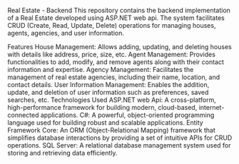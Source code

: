 Real Estate  - Backend
This repository contains the backend implementation of a Real Estate  developed using ASP.NET web api. The system facilitates CRUD (Create, Read, Update, Delete) operations for managing houses, agents, agencies, and user information.

Features
House Management: Allows adding, updating, and deleting houses with details like address, price, size, etc.
Agent Management: Provides functionalities to add, modify, and remove agents along with their contact information and expertise.
Agency Management: Facilitates the management of real estate agencies, including their name, location, and contact details.
User Information Management: Enables the addition, update, and deletion of user information such as preferences, saved searches, etc.
Technologies Used
ASP.NET web Api: A cross-platform, high-performance framework for building modern, cloud-based, internet-connected applications.
C#: A powerful, object-oriented programming language used for building robust and scalable applications.
Entity Framework Core: An ORM (Object-Relational Mapping) framework that simplifies database interactions by providing a set of intuitive APIs for CRUD operations.
SQL Server: A relational database management system used for storing and retrieving data efficiently.
